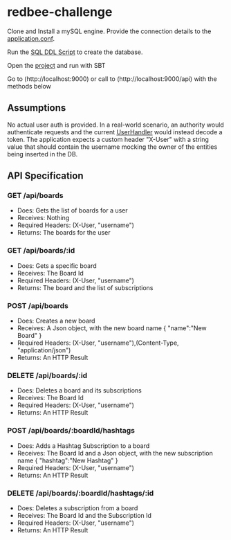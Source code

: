 # redbee-challenge

Clone and Install a mySQL engine. Provide the connection details to the [application.conf](https://github.com/mbarbuscio/redbee-challenge/blob/master/challenge/conf/application.conf).

Run the [SQL DDL Script](https://github.com/mbarbuscio/redbee-challenge/blob/master/sql/DDL.sql) to create the database.

Open the [project](https://github.com/mbarbuscio/redbee-challenge/tree/master/challenge) and run with SBT

Go to (http://localhost:9000) or call to (http://localhost:9000/api) with the methods below

## Assumptions

No actual user auth is provided. In a real-world scenario, an authority would authenticate requests and the current [UserHandler](https://github.com/mbarbuscio/redbee-challenge/blob/master/challenge/app/utils/actions/UserHandler.scala) would instead decode a token. The application expects a custom header "X-User" with a string value that should contain the username mocking the owner of the entities being inserted in the DB.


## API Specification

### GET /api/boards
  - Does: Gets the list of boards for a user
  - Receives: Nothing
  - Required Headers: (X-User, "username")
  - Returns: The boards for the user

### GET /api/boards/:id                         
  - Does: Gets a specific board
  - Receives: The Board Id
  - Required Headers: (X-User, "username")
  - Returns: The board and the list of subscriptions

### POST /api/boards
  - Does: Creates a new board
  - Receives: A Json object, with the new board name { "name":"New Board" }
  - Required Headers: (X-User, "username"),(Content-Type, "application/json")
  - Returns: An HTTP Result
  
### DELETE /api/boards/:id
  - Does: Deletes a board and its subscriptions
  - Receives: The Board Id
  - Required Headers: (X-User, "username")
  - Returns: An HTTP Result

### POST /api/boards/:boardId/hashtags
  - Does: Adds a Hashtag Subscription to a board
  - Receives: The Board Id and a Json object, with the new subscription name { "hashtag":"New Hashtag" }
  - Required Headers: (X-User, "username")
  - Returns: An HTTP Result
  
### DELETE /api/boards/:boardId/hashtags/:id
  - Does: Deletes a subscription from a board
  - Receives: The Board Id and the Subscription Id
  - Required Headers: (X-User, "username")
  - Returns: An HTTP Result
